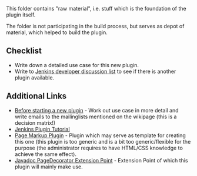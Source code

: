 This folder contains "raw material", i.e. stuff which is the foundation of the plugin itself.

The folder is not participating in the build process, but serves as depot of material, which helped to build the plugin.

## Checklist
* Write down a detailed use case for this new plugin.
* Write to [Jenkins developer discussion list](https://wiki.jenkins-ci.org/display/JENKINS/Mailing+Lists) to see if there is another plugin available.

## Additional Links

* [Before starting a new plugin](https://wiki.jenkins-ci.org/display/JENKINS/Before+starting+a+new+plugin#Beforestartinganewplugin-contributor) - Work out use case in more detail and write emails to the mailinglists mentioned on the wikipage (this is a decision matrix!)
* [Jenkins Plugin Tutorial](https://wiki.jenkins-ci.org/display/JENKINS/Plugin+tutorial)
* [Page Markup Plugin](https://wiki.jenkins-ci.org/display/JENKINS/Page+Markup+Plugin) - Plugin which may serve as template for creating this one (this plugin is too generic and is a bit too generic/flexible for the purpose (the administrator requires to have HTML/CSS knowledge to achieve the same effect).
* [Javadoc PageDecorator Extension Point](http://javadoc.jenkins-ci.org/hudson/model/PageDecorator.html) - Extension Point of which this plugin will mainly make use.